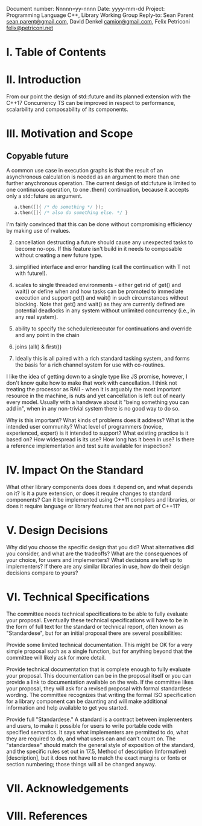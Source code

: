 
Document number:  Nnnnn=yy-nnnn
Date:  yyyy-mm-dd
Project:  Programming Language C++, Library Working Group
Reply-to:  Sean Parent sean.parent@gmail.com, David Denkel camior@gmail.com, Felix Petriconi felix@petriconi.net


# I. Table of Contents

# II. Introduction

From our point the design of std::future and its planned extension with the C++17 Concurrency TS can be improved in respect to performance, scalarbility and composability of its components.


# III. Motivation and Scope

## Copyable future
A common use case in execution graphs is that the result of an asynchronous calculation is needed as an argument to more than one further anychronous operation. The current design of std::future is limited to one continuous operation, to one .then() continuation, because it accepts only a std::future as argument.


~~~C++
   a.then([]{ /* do something */ });
   a.then([]{ /* also do something else. */ }
~~~

I'm fairly convinced that this can be done without compromising efficiency by making use of rvalues.

2) cancellation
  destructing a future should cause any unexpected tasks to become no-ops. If this feature isn't build in it needs to composable without creating a new future type.

3) simplified interface and error handling (call the continuation with T not with future<T>!).

4) scales to single threaded environments - either get rid of get() and wait() or define when and how tasks can be promoted to immediate execution and support get() and wait() in such circumstances without blocking. Note that get() and wait() as they are currently defined are potential deadlocks in any system without unlimited concurrency (i.e., in any real system).

5) ability to specify the scheduler/executor for continuations and override and any point in the chain

6) joins (all() & first())

7) Ideally this is all paired with a rich standard tasking system, and forms the basis for a rich channel system for use with co-routines.

I like the idea of getting down to a single type like JS promise, however, I don't know quite how to make that work with cancellation. I think not treating the processor as RAII - when it is arguably the most important resource in the machine, is nuts and yet cancellation is left out of nearly every model. Usually with a handwave about it "being something you can add in", when in any non-trivial system there is no good way to do so.


Why is this important? What kinds of problems does it address? What is the intended user community? What level of programmers (novice, experienced, expert) is it intended to support? What existing practice is it based on? How widespread is its use? How long has it been in use? Is there a reference implementation and test suite available for inspection?

# IV. Impact On the Standard

What other library components does does it depend on, and what depends on it? Is it a pure extension, or does it require changes to standard components? Can it be implemented using C++11 compilers and libraries, or does it require language or library features that are not part of C++11?

# V. Design Decisions

Why did you choose the specific design that you did? What alternatives did you consider, and what are the tradeoffs? What are the consequences of your choice, for users and implementers? What decisions are left up to implementers? If there are any similar libraries in use, how do their design decisions compare to yours?

# VI. Technical Specifications

The committee needs technical specifications to be able to fully evaluate your proposal. Eventually these technical specifications will have to be in the form of full text for the standard or technical report, often known as "Standardese", but for an initial proposal there are several possibilities:

Provide some limited technical documentation. This might be OK for a very simple proposal such as a single function, but for anything beyond that the committee will likely ask for more detail. 
 
Provide technical documentation that is complete enough to fully evaluate your proposal. This documentation can be in the proposal itself or you can provide a link to documentation available on the web. If the committee likes your proposal, they will ask for a revised proposal with formal standardese wording. The committee recognizes that writing the formal ISO specification for a library component can be daunting and will make additional information and help available to get you started.
 
Provide full "Standardese." A standard is a contract between implementers and users, to make it possible for users to write portable code with specified semantics. It says what implementers are permitted to do, what they are required to do, and what users can and can't count on. The "standardese" should match the general style of exposition of the standard, and the specific rules set out in 17.5, Method of description (Informative) [description], but it does not have to match the exact margins or fonts or section numbering; those things will all be changed anyway.

# VII. Acknowledgements

# VIII. References

